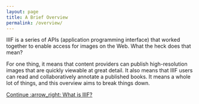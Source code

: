```yaml
---
layout: page
title: A Brief Overview
permalink: /overview/
---
```


IIIF is a series of APIs (application programming interface) that worked together to enable access for images on the Web. What the heck does that mean? 

For one thing, it means that content providers can publish high-resolution images that are quickly viewable at great detail. It also means that IIIF users can read and collaboratively annotate a published books. It means a whole lot of things, and this overview aims to break things down.

<div class='d-flex justify-content-around'>
  <a class="btn btn-secondary btn-lg" href="{{'overview/what-is-iiif' | relative_url }}">
    <span class='next-continue'>Continue :arrow_right:</span>
    <span class='next-title'>What is IIIF?</span>
  </a>
</div>
